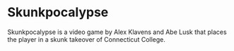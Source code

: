 # Skunkpocalypse

Skunkpocalypse is a video game by Alex Klavens and Abe Lusk that places the player in a skunk takeover of Connecticut College.
